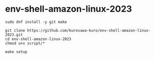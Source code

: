 # env-shell-amazon-linux-2023

```
sudo dnf install -y git make

git clone https://github.com/kurosawa-kuro/env-shell-amazon-linux-2023.git
cd env-shell-amazon-linux-2023
chmod u+x script/*

make setup
```
